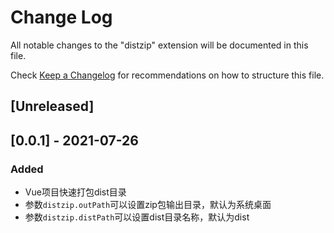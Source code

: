 # Change Log

All notable changes to the "distzip" extension will be documented in this file.

Check [Keep a Changelog](http://keepachangelog.com/) for recommendations on how to structure this file.

## [Unreleased]

## [0.0.1] - 2021-07-26
### Added
- Vue项目快速打包dist目录
- 参数`distzip.outPath`可以设置zip包输出目录，默认为系统桌面
- 参数`distzip.distPath`可以设置dist目录名称，默认为dist